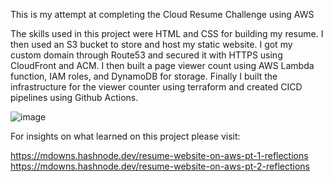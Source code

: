 This is my attempt at completing the Cloud Resume Challenge using AWS <br />

The skills used in this project were HTML and CSS for building my resume. I then used an S3 bucket to store and host my static website. I got my custom domain through Route53 and secured it with HTTPS using CloudFront and ACM. 
I then built a page viewer count using AWS Lambda function, IAM roles, and DynamoDB for storage.
Finally I built the infrastructure for the viewer counter using terraform and created CICD pipelines using Github Actions.

![image](https://github.com/user-attachments/assets/abcccac9-386a-4610-a917-18f002e088a3)


For insights on what learned on this project please visit:

https://mdowns.hashnode.dev/resume-website-on-aws-pt-1-reflections <br />
https://mdowns.hashnode.dev/resume-website-on-aws-pt-2-reflections
